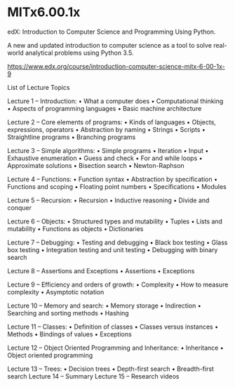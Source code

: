 # MITx6.00.1x
edX: Introduction to Computer Science and Programming Using Python.

A new and updated introduction to computer science as a tool to solve real-world analytical problems using Python 3.5.

https://www.edx.org/course/introduction-computer-science-mitx-6-00-1x-9


List of Lecture Topics

Lecture 1 – Introduction:
	•	What a computer does
	•	Computational thinking
	•	Aspects of programming languages
	•	Basic machine architecture

Lecture 2 – Core elements of programs:
	•	Kinds of languages
	•	Objects, expressions, operators
	•	Abstraction by naming
	•	Strings
	•	Scripts
	•	Straightline programs
	•	Branching programs

Lecture 3 – Simple algorithms:
	•	Simple programs
	•	Iteration
	•	Input
	•	Exhaustive enumeration
	•	Guess and check
	•	For and while loops
	•	Approximate solutions
	•	Bisection search
	•	Newton-Raphson

Lecture 4 – Functions:
	•	Function syntax
	•	Abstraction by specification
	•	Functions and scoping
	•	Floating point numbers
	•	Specifications
	•	Modules

Lecture 5 – Recursion:
	•	Recursion
	•	Inductive reasoning
	•	Divide and conquer

Lecture 6 – Objects:
	•	Structured types and mutability
	•	Tuples
	•	Lists and mutability
	•	Functions as objects
	•	Dictionaries

Lecture 7 – Debugging:
	•	Testing and debugging
	•	Black box testing
	•	Glass box testing
	•	Integration testing and unit testing
	•	Debugging with binary search

Lecture 8 – Assertions and Exceptions
	•	Assertions
	•	Exceptions

Lecture 9 – Efficiency and orders of growth:
	•	Complexity
	•	How to measure complexity
	•	Asymptotic notation

Lecture 10 – Memory and search:
	•	Memory storage
	•	Indirection
	•	Searching and sorting methods
	•	Hashing

Lecture 11 – Classes:
	•	Definition of classes
	•	Classes versus instances
	•	Methods
	•	Bindings of values
	•	Exceptions

Lecture 12 – Object Oriented Programming and Inheritance:
	•	Inheritance
	•	Object oriented programming

Lecture 13 – Trees:
	•	Decision trees
	•	Depth-first search
	•	Breadth-first search Lecture 14 – Summary Lecture 15 – Research videos
